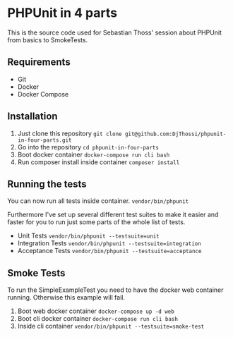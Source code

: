 # PHPUnit in 4 parts
This is the source code used for Sebastian Thoss' session about PHPUnit from basics to SmokeTests.

## Requirements
- Git
- Docker
- Docker Compose


## Installation
1. Just clone this repository 
`git clone git@github.com:DjThossi/phpunit-in-four-parts.git`
1. Go into the repository `cd phpunit-in-four-parts`
1. Boot docker container `docker-compose run cli bash`
1. Run composer install inside container `composer install`


## Running the tests
You can now run all tests inside container. `vendor/bin/phpunit`

Furthermore I've set up several different test suites to make it easier and faster for you to run just some parts of the whole list of tests.

- Unit Tests `vendor/bin/phpunit --testsuite=unit`  
- Integration Tests `vendor/bin/phpunit --testsuite=integration`  
- Acceptance Tests `vendor/bin/phpunit --testsuite=acceptance`


## Smoke Tests

To run the SimpleExampleTest you need to have the docker web container running. Otherwise this example will fail.

1. Boot web docker container `docker-compose up -d web`
1. Boot cli docker container `docker-compose run cli bash`
1. Inside cli container  `vendor/bin/phpunit --testsuite=smoke-test`
